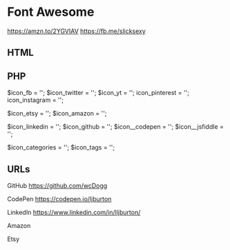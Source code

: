 # Font Awesome

https://amzn.to/2YGVIAV
https://fb.me/slicksexy

## HTML

<i class="fab fa-facebook-f"></i>
<i class="fab fa-twitter"></i>
<i class="fab fa-youtube"></i>
<i class="fab fa-pinterest-p"></i>
<i class="fab fa-instagram"></i>

<i class="fab fa-etsy"></i>
<i class="fab fa-amazon"></i>

<i class="fab fa-linkedin-in"></i>
<i class="fab fa-codepen"></i>
<i class="fab fa-github"></i>
<i class="fab fa-jsfiddle"></i>

<i class="fas fa-th-large"></i>
<i class="fas fa-hashtag"></i>

## PHP

$icon_fb = '<i class="fab fa-facebook-f"></i>';
$icon_twitter = '<i class="fab fa-twitter"></i>';
$icon_yt = '<i class="fab fa-youtube"></i>';
icon_pinterest = '<i class="fab fa-pinterest-p"></i>';
icon_instagram = '<i class="fab fa-instagram"></i>';

$icon_etsy = '<i class="fab fa-etsy"></i>';
$icon_amazon = '<i class="fab fa-amazon"></i>';

$icon_linkedin = '<i class="fab fa-linkedin-in"></i>';
$icon_github = '<i class="fab fa-github"></i>';
$icon__codepen = '<i class="fab fa-codepen"></i>';
$icon__jsfiddle = '<i class="fab fa-jsfiddle"></i>';

$icon_categories = '<i class="fas fa-th-large"></i>';
$icon_tags = '<i class="fas fa-hashtag"></i>';

## URLs

GitHub
https://github.com/wcDogg

CodePen
https://codepen.io/ljburton

LinkedIn
https://www.linkedin.com/in/lljburton/

Amazon 

Etsy
